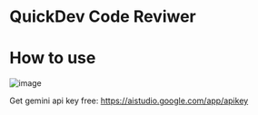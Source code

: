 # QuickDev Code Reviwer

# How to use
![image](https://github.com/sum20156/pr-reviewer/assets/35376901/8a7443a0-ce07-4eae-92f1-884b96eeab0d)

Get gemini api key free: https://aistudio.google.com/app/apikey
